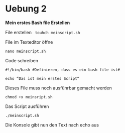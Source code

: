 # Uebung 2


**Mein erstes Bash file Erstellen**

File erstellen
``` touhch meinscript.sh```

File im Texteditor öffne

```nano meinscript.sh```

Code schreiben
```
#!/bin/bash #Definieren, dass es ein bash file ist#

echo “Das ist mein erstes Script“
```

Dieses File muss noch ausführbar gemacht werden 

```chmod +x meinsript.sh```

Das Script ausführen

```./meinscript.sh```

Die Konsole gibt nun den Text nach echo aus

```“Das ist mein erstes Script“
```